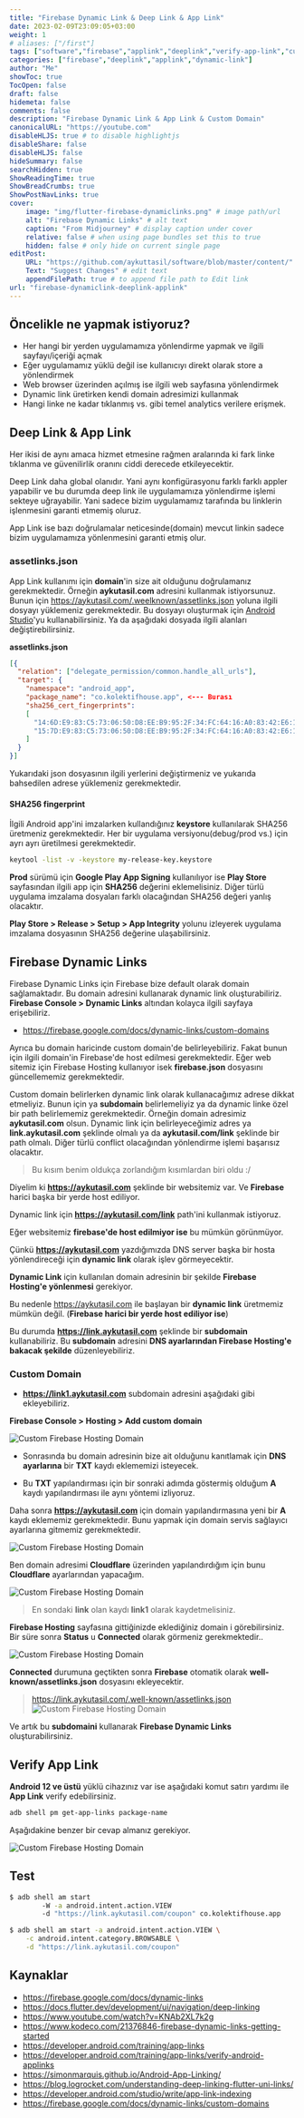 ```yaml
---
title: "Firebase Dynamic Link & Deep Link & App Link"
date: 2023-02-09T23:09:05+03:00
weight: 1
# aliases: ["/first"]
tags: ["software","firebase","applink","deeplink","verify-app-link","custom-domain","firebase-hosting","dns","assetlink","sha256"]
categories: ["firebase","deeplink","applink","dynamic-link"]
author: "Me"
showToc: true
TocOpen: false
draft: false
hidemeta: false
comments: false
description: "Firebase Dynamic Link & App Link & Custom Domain"
canonicalURL: "https://youtube.com"
disableHLJS: true # to disable highlightjs
disableShare: false
disableHLJS: false
hideSummary: false
searchHidden: true
ShowReadingTime: true
ShowBreadCrumbs: true
ShowPostNavLinks: true
cover:
    image: "img/flutter-firebase-dynamiclinks.png" # image path/url
    alt: "Firebase Dynamic Links" # alt text
    caption: "From Midjourney" # display caption under cover
    relative: false # when using page bundles set this to true
    hidden: false # only hide on current single page
editPost:
    URL: "https://github.com/aykuttasil/software/blob/master/content/"
    Text: "Suggest Changes" # edit text
    appendFilePath: true # to append file path to Edit link
url: "firebase-dynamiclink-deeplink-applink"
---
```



## Öncelikle ne yapmak istiyoruz?

- Her hangi bir yerden uygulamamıza yönlendirme yapmak ve ilgili sayfayı/içeriği açmak
- Eğer uygulamamız yüklü değil ise kullanıcıyı direkt olarak store a yönlendirmek
- Web browser üzerinden açılmış ise ilgili web sayfasına yönlendirmek
- Dynamic link üretirken kendi domain adresimizi kullanmak
- Hangi linke ne kadar tıklanmış vs. gibi temel analytics verilere erişmek.

## Deep Link & App Link

Her ikisi de aynı amaca hizmet etmesine rağmen aralarında ki fark linke tıklanma ve güvenilirlik oranını ciddi derecede etkileyecektir.

Deep Link daha global olanıdır. Yani aynı konfigürasyonu farklı farklı appler yapabilir ve bu durumda deep link ile uygulamamıza yönlendirme işlemi sekteye uğrayabilir. Yani sadece bizim uygulamamız tarafında bu linklerin işlenmesini garanti etmemiş oluruz.

App Link ise bazı doğrulamalar neticesinde(domain) mevcut linkin sadece bizim uygulamamıza yönlenmesini garanti etmiş olur.


### assetlinks.json 

App Link kullanımı için **domain**'in size ait olduğunu doğrulamanız gerekmektedir. Örneğin **aykutasil.com** adresini kullanmak istiyorsunuz. 
Bunun için https://aykutasil.com/.weelknown/assetlinks.json yoluna ilgili dosyayı yüklemeniz gerekmektedir. Bu dosyayı oluşturmak için [Android Studio](https://developer.android.com/studio/write/app-link-indexing)'yu kullanabilirsiniz. Ya da aşağıdaki dosyada ilgili alanları değiştirebilirsiniz.

**assetlinks.json**
```json
[{
  "relation": ["delegate_permission/common.handle_all_urls"],
  "target": {
    "namespace": "android_app",
    "package_name": "co.kolektifhouse.app", <--- Burası
    "sha256_cert_fingerprints":
    [ 
      "14:6D:E9:83:C5:73:06:50:D8:EE:B9:95:2F:34:FC:64:16:A0:83:42:E6:1D:BE:A8:8A:04:96:B2:3F:CF:44:E5", <--- Burası - For Debug
      "15:7D:E9:83:C5:73:06:50:D8:EE:B9:95:2F:34:FC:64:16:A0:83:42:E6:1D:BE:A8:8A:04:96:B2:3F:CF:44:E5"  <--- Burası - For Prod
    ] 
  }
}]
```
Yukarıdaki json dosyasının ilgili yerlerini değiştirmeniz ve yukarıda bahsedilen adrese yüklemeniz gerekmektedir.

#### SHA256 fingerprint

İlgili Android app'ini imzalarken kullandığınız **keystore** kullanılarak SHA256 üretmeniz gerekmektedir. Her bir uygulama versiyonu(debug/prod vs.) için ayrı ayrı üretilmesi gerekmektedir. 

```bash
keytool -list -v -keystore my-release-key.keystore
```

**Prod** sürümü için **Google Play App Signing** kullanılıyor ise **Play Store** sayfasından ilgili app için **SHA256** değerini eklemelisiniz.
Diğer türlü uygulama imzalama dosyaları farklı olacağından SHA256 değeri yanlış olacaktır.

**Play Store > Release > Setup > App Integrity** yolunu izleyerek uygulama imzalama dosyasının SHA256 değerine ulaşabilirsiniz.


## Firebase Dynamic Links

Firebase Dynamic Links için Firebase bize default olarak domain sağlamaktadır. Bu domain adresini kullanarak dynamic link oluşturabiliriz.
**Firebase Console > Dynamic Links** altından kolayca ilgili sayfaya erişebiliriz.

- <https://firebase.google.com/docs/dynamic-links/custom-domains>
  
Ayrıca bu domain haricinde custom domain'de belirleyebiliriz. Fakat bunun için ilgili domain'in Firebase'de host edilmesi gerekmektedir. 
Eğer web sitemiz için Firebase Hosting kullanıyor isek **firebase.json** dosyasını güncellememiz gerekmektedir.

Custom domain belirlerken dynamic link olarak kullanacağımız adrese dikkat etmeliyiz. Bunun için ya **subdomain** belirlemeliyiz ya da dynamic linke özel bir path belirlememiz gerekmektedir. Örneğin domain adresimiz **aykutasil.com** olsun. Dynamic link için belirleyeceğimiz adres ya **link.aykutasil.com** şeklinde olmalı ya da **aykutasil.com/link** şeklinde bir path olmalı. Diğer türlü conflict olacağından yönlendirme işlemi başarısız olacaktır.

> Bu kısım benim oldukça zorlandığım kısımlardan biri oldu :/

Diyelim ki **https://aykutasil.com** şeklinde bir websitemiz var. Ve **Firebase** harici başka bir yerde host ediliyor.

Dynamic link için **https://aykutasil.com/link** path'ini kullanmak istiyoruz.

Eğer websitemiz **firebase'de host edilmiyor ise** bu mümkün görünmüyor. 

Çünkü **https://aykutasil.com** yazdığımızda DNS server başka bir hosta yönlendireceği için **dynamic link** olarak işlev görmeyecektir.

**Dynamic Link** için kullanılan domain adresinin bir şekilde **Firebase Hosting'e yönlenmesi** gerekiyor.

Bu nedenle https://aykutasil.com ile başlayan bir **dynamic link** üretmemiz mümkün değil. (**Firebase harici bir yerde host ediliyor ise**)

Bu durumda **https://link.aykutasil.com** şeklinde bir **subdomain** kullanabiliriz. Bu **subdomain** adresini **DNS ayarlarından Firebase Hosting'e bakacak şekilde** düzenleyebiliriz. 

### Custom Domain

- **https://link1.aykutasil.com** subdomain adresini aşağıdaki gibi ekleyebiliriz. 

**Firebase Console > Hosting > Add custom domain** 

![Custom Firebase Hosting Domain](/img/firebase-hosting-custom-domain.png)

- Sonrasında bu domain adresinin bize ait olduğunu kanıtlamak için **DNS ayarlarına** bir **TXT** kaydı eklememizi isteyecek.

- Bu **TXT** yapılandırması için bir sonraki adımda göstermiş olduğum **A** kaydı yapılandırması ile aynı yöntemi izliyoruz.

Daha sonra **https://aykutasil.com** için domain yapılandırmasına yeni bir **A** kaydı eklememiz gerekmektedir. 
Bunu yapmak için domain servis sağlayıcı ayarlarına gitmemiz gerekmektedir.

![Custom Firebase Hosting Domain](/img/firebase-hosting-custom-domain1.png)

Ben domain adresimi **Cloudflare** üzerinden yapılandırdığım için bunu **Cloudflare** ayarlarından yapacağım.


![Custom Firebase Hosting Domain](/img/cloudflare-firebase-dns.png)

> En sondaki **link** olan kaydı **link1** olarak kaydetmelisiniz.


**Firebase Hosting** sayfasına gittiğinizde eklediğiniz domain i görebilirsiniz. 
Bir süre sonra **Status** u **Connected** olarak görmeniz gerekmektedir.. 

![Custom Firebase Hosting Domain](/img/firebase-hosting-custom-domain2.png)

**Connected** durumuna geçtikten sonra **Firebase** otomatik olarak **well-known/assetlinks.json** dosyasını ekleyecektir.

> <https://link.aykutasil.com/.well-known/assetlinks.json>
![Custom Firebase Hosting Domain](/img/firebase-hosting-custom-domain3.png)

Ve artık bu **subdomaini** kullanarak **Firebase Dynamic Links** oluşturabilirsiniz.

## Verify App Link

**Android 12 ve üstü** yüklü cihazınız var ise aşağıdaki komut satırı yardımı ile **App Link** verify edebilirsiniz.

```bash
adb shell pm get-app-links package-name
```

Aşağıdakine benzer bir cevap almanız gerekiyor.

![Custom Firebase Hosting Domain](/img/app-link-verify.png)

## Test

```bash
$ adb shell am start
        -W -a android.intent.action.VIEW
        -d "https://link.aykutasil.com/coupon" co.kolektifhouse.app

$ adb shell am start -a android.intent.action.VIEW \
    -c android.intent.category.BROWSABLE \
    -d "https://link.aykutasil.com/coupon"

```

## Kaynaklar
- <https://firebase.google.com/docs/dynamic-links>
- <https://docs.flutter.dev/development/ui/navigation/deep-linking>
- <https://www.youtube.com/watch?v=KNAb2XL7k2g>
- <https://www.kodeco.com/21376846-firebase-dynamic-links-getting-started>
- <https://developer.android.com/training/app-links>
- <https://developer.android.com/training/app-links/verify-android-applinks>
- <https://simonmarquis.github.io/Android-App-Linking/>
- <https://blog.logrocket.com/understanding-deep-linking-flutter-uni-links/>
- <https://developer.android.com/studio/write/app-link-indexing>
- <https://firebase.google.com/docs/dynamic-links/custom-domains>